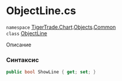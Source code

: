 
# ObjectLine.cs
`namespace` [TigerTrade.Chart](../../../TigerTrade.Chart.md).[Objects](../../../TigerTrade.Chart/Objects.md).[Common](../../../TigerTrade.Chart/Objects/Common.md)  
    `class` [ObjectLine](../../ObjectLine.cs.md)

Описание

### Синтаксис
```csharp
public bool ShowLine { get; set; }
```
